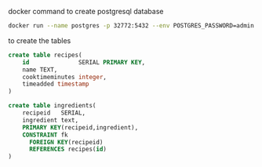 docker command to create postgresql database
```bash
docker run --name postgres -p 32772:5432 --env POSTGRES_PASSWORD=admin --env POSTGRES_USER=admin --env POSTGRES_DB=demo postgres
```

to create the tables
```sql
create table recipes(
    id              SERIAL PRIMARY KEY,
    name TEXT,
    cooktimeminutes integer,
    timeadded timestamp
)
```
```sql
create table ingredients(
    recipeid   SERIAL,
    ingredient text,
    PRIMARY KEY(recipeid,ingredient),
    CONSTRAINT fk
      FOREIGN KEY(recipeid)
	  REFERENCES recipes(id)
)
```
